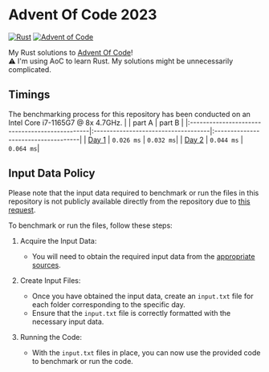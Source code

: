 # Advent Of Code 2023
[![Rust](https://img.shields.io/badge/language-Rust-orange)](https://www.rust-lang.org/)
[![Advent of Code](https://img.shields.io/badge/Advent%20of%20Code-2023-red)](https://adventofcode.com/2023)

My Rust solutions to [Advent Of Code](https://adventofcode.com/2023)!\
⚠️ I'm using AoC to learn Rust. My solutions might be unnecessarily complicated.

## Timings
The benchmarking process for this repository has been conducted on an Intel Core i7-1165G7 @ 8x 4.7GHz.
|                                                | part A                              | part B                              |
|:-----------------------------------------------|:------------------------------------|:------------------------------------|
| [Day 1](https://adventofcode.com/2023/day/1)   | `0.026 ms` | `0.032 ms`|
| [Day 2](https://adventofcode.com/2023/day/2)   | `0.044 ms` | `0.064 ms`|

## Input Data Policy
Please note that the input data required to benchmark or run the files in this repository is not publicly available directly from the repository due to [this request](https://www.reddit.com/r/adventofcode/wiki/faqs/copyright/inputs/).

To benchmark or run the files, follow these steps:

1. Acquire the Input Data:
   - You will need to obtain the required input data from the [appropriate sources](https://adventofcode.com/2023).

2. Create Input Files:
   - Once you have obtained the input data, create an `input.txt` file for each folder corresponding to the specific day.
   - Ensure that the `input.txt` file is correctly formatted with the necessary input data.

3. Running the Code:
   - With the `input.txt` files in place, you can now use the provided code to benchmark or run the code.

